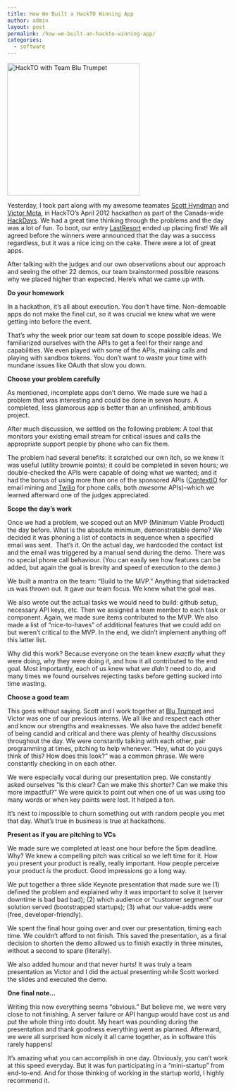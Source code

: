```yaml
---
title: How We Built a HackTO Winning App
author: admin
layout: post
permalink: /how-we-built-an-hackto-winning-app/
categories:
  - software
---
```

[<img class="aligncenter size-medium wp-image-126" title="hackto2" src="http://ianha.com/wp-content/uploads/2012/04/hackto2-300x300.jpg" alt="HackTO with Team Blu Trumpet" width="300" height="300" />][1]

Yesterday, I took part along with my awesome teamates [Scott Hyndman][2] and [Victor Mota][3], in HackTO&#8217;s April 2012 hackathon as part of the Canada-wide [HackDays][4]. We had a great time thinking through the problems and the day was a lot of fun. To boot, our entry [LastResort][5] ended up placing first! We all agreed before the winners were announced that the day was a success regardless, but it was a nice icing on the cake. There were a lot of great apps.

After talking with the judges and our own observations about our approach and seeing the other 22 demos, our team brainstormed possible reasons why we placed higher than expected. Here&#8217;s what we came up with.

**Do your homework**

In a hackathon, it&#8217;s all about execution. You don&#8217;t have time. Non-demoable apps do not make the final cut, so it was crucial we knew what we were getting into before the event.

That&#8217;s why the week prior our team sat down to scope possible ideas. We familiarized ourselves with the APIs to get a feel for their range and capabilities. We even played with some of the APIs, making calls and playing with sandbox tokens. You don&#8217;t want to waste your time with mundane issues like OAuth that slow you down.

**Choose your problem carefully**

As mentioned, incomplete apps don&#8217;t demo. We made sure we had a problem that was interesting and could be done in seven hours. A completed, less glamorous app is better than an unfinished, ambitious project.

After much discussion, we settled on the following problem: A tool that monitors your existing email stream for critical issues and calls the appropriate support people by phone who can fix them.

The problem had several benefits: it scratched our own itch, so we knew it was useful (utility brownie points); it could be completed in seven hours; we double-checked the APIs were capable of doing what we wanted; and it had the bonus of using more than one of the sponsored APIs ([ContextIO][6] for email mining and [Twilio][7] for phone calls, both *awesome* APIs)&#8211;which we learned afterward one of the judges appreciated.

**Scope the day&#8217;s work**

Once we had a problem, we scoped out an MVP (Minimum Viable Product) the day before. What is the absolute minimum, demonstratable demo? We decided it was phoning a list of contacts in sequence when a specified email was sent.  That&#8217;s it. On the actual day, we hardcoded the contact list and the email was triggered by a manual send during the demo. There was no special phone call behaviour. (You can easily see how features can be added, but again the goal is brevity and speed of execution to the demo.)

We built a mantra on the team: &#8220;Build to the MVP.&#8221; Anything that sidetracked us was thrown out. It gave our team focus. We knew what the goal was.

We also wrote out the actual tasks we would need to build: github setup, necessary API keys, etc. Then we assigned a team member to each task or component. Again, we made sure items contributed to the MVP. We also made a list of &#8220;nice-to-haves&#8221; of additional features that we could add on but weren&#8217;t critical to the MVP. In the end, we didn&#8217;t implement anything off this latter list.

Why did this work? Because everyone on the team knew *exactly* what they were doing, why they were doing it, and how it all contributed to the end goal. Most importantly, each of us knew what we *didn&#8217;t* need to do, and many times we found ourselves rejecting tasks before getting sucked into time wasting.

**Choose a good team**

This goes without saying. Scott and I work together at [Blu Trumpet][8] and Victor was one of our previous interns. We all like and respect each other and know our strengths and weaknesses. We also have the added benefit of being candid and critical and there was plenty of healthy discussions throughout the day. We were constantly talking with each other, pair programming at times, pitching to help whenever. &#8220;Hey, what do you guys think of this? How does this look?&#8221; was a common phrase. We were constantly checking in on each other.

We were especially vocal during our presentation prep. We constantly asked ourselves &#8220;Is this clear? Can we make this shorter? Can we make this more impactful?&#8221; We were quick to point out when one of us was using too many words or when key points were lost. It helped a ton.

It&#8217;s next to impossible to churn something out with random people you met that day. What&#8217;s true in business is true at hackathons.

**Present as if you are pitching to VCs**

We made sure we completed at least one hour before the 5pm deadline. Why? We knew a compelling pitch was critical so we left time for it. How you present your product is really, really important. How people perceive your product *is* the product. Good impressions go a long way.

We put together a three slide Keynote presentation that made sure we (1) defined the problem and explained why it was important to solve it (server downtime is bad bad bad); (2) which audience or &#8220;customer segment&#8221; our solution served (bootstrapped startups); (3) what our value-adds were (free, developer-friendly).

We spent the final hour going over and over our presentation, timing each time. We couldn&#8217;t afford to not finish. This saved the presentation, as a final decision to shorten the demo allowed us to finish exactly in three minutes, without a second to spare (literally).

We also added humour and that never hurts! It was truly a team presentation as Victor and I did the actual presenting while Scott worked the slides and executed the demo.

**One final note&#8230;**

Writing this now everything seems &#8220;obvious.&#8221; But believe me, we were very close to not finishing. A server failure or API hangup would have cost us and put the whole thing into doubt. My heart was pounding during the presentation and thank goodness everything went as planned. Afterward, we were all surprised how nicely it all came together, as in software this rarely happens!

It&#8217;s amazing what you can accomplish in one day. Obviously, you can&#8217;t work at this speed everyday. But it was fun participating in a &#8220;mini-startup&#8221; from end-to-end. And for those thinking of working in the startup world, I highly recommend it.

 [1]: http://ianha.com/wp-content/uploads/2012/04/hackto2.jpg
 [2]: https://twitter.com/#!/scotthyndman
 [3]: https://twitter.com/#!/vimota
 [4]: http://hackdays.ca/2012/04/hackto-second-edition/
 [5]: https://github.com/ianha/LastResort
 [6]: http://context.io
 [7]: http://twilio.com
 [8]: http://www.blutrumpet.com